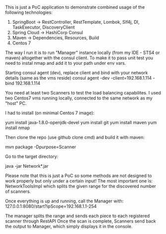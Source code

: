 This is just a PoC application to demonstrate combined usage of the following technologies:

1. SpringBoot -> RestController, RestTemplate, Lombok, Slf4j, DI, TaskExecutor, DiscoveryClient
2. Spring Cloud -> HashiCorp Consul
3. Maven -> Dependencies, Resources, Build
4. Centos 7

The way I run it is to run "Manager" instance locally (from my IDE - STS4 or maven) altogether with the consul client.
To make it to pass unit test you need to instal nmap and add it to your path under env vars.

Starting consul agent (dev), replace client and bind with your network details (same as the vms reside)
consul agent -dev -client=192.168.1.114 -bind 192.168.1.114

You need at least two Scanners to test the load balancing capabilites. I used two Centos7 vms running locally, connected to the same network as my "host" PC.

I had to install (on minimal Centos 7 image):

yum install java-1.8.0-openjdk-devel
yum install git
yum install maven
yum install nmap

Then clone the repo (use github clone cmd) and build it with maven:

mvn package -Dpurpose=Scanner

Go to the target directory:

java -jar Network*.jar

Please note that this is just a PoC so some methods are not designed to work properly but only under a certain input!
The most important one is: NetworkToolsImpl which splits the given range for the discovered number of scanners.

Once everything is up and running, call the Manager with:
127.0.0.1:8080/start?ipScope=192.168.1.1-254

The manager splits the range and sends each piece to each registered scanner through RestAPI
Once the scan is complete, Scanners send back the output to Manager, which simply displays it in the console.
